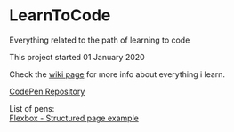 # LearnToCode
Everything related to the path of learning to code

This project started 01 January 2020  

Check the [wiki page](https://github.com/JoseVale-pt/LearnToCode/wiki) for more info about everything i learn.

[CodePen Repository](https://codepen.io/josevale-pt)

List of pens:  
[Flexbox - Structured page example](https://codepen.io/josevale-pt/pen/jOEQqgm)

